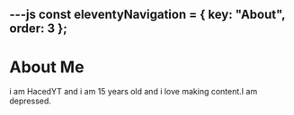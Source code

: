 ---js
const eleventyNavigation = {
	key: "About",
	order: 3
};
---
# About Me

i am HacedYT and i am 15 years old and i love making content.I am depressed.

